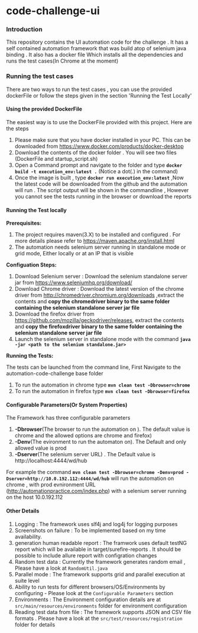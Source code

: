 # code-challenge-ui

### Introduction 
This repository contains the UI automation code for the challenge . It has a self contained automation framework that was build atop of selenium java binding . It also has a docker file Which installs all the dependencies and runs the test cases(In Chrome at the moment)
### Running the test cases 
There are two ways to run the test cases , you can use the provided dockerFile or follow the steps given in the section 'Running the Test Locally'
#### __Using the provided DockerFile__  
The easiest way is to use the DockerFile provided with this project. Here are the steps 
1. Please make sure that you have docker installed in your PC. This can be downloaded from https://www.docker.com/products/docker-desktop
2. Download the contents of the docker folder . You will see two files (DockerFile and startup_script.sh) 
3. Open a Command prompt and navigate to the folder and type __`docker build -t execution_env:latest .`__ (Notice a dot(.) in the command)
4. Once the image is built , type __`docker run execution_env:latest`__ ,Now the latest code will be downloaded from the github and the automation will run . The script output will be shown in the commandline , However you cannot see the tests running in the browser or download the reports 

#### __Running the Test locally__
__Prerequisites:__
1. The project requires maven(3.X) to be installed and configured . For more details please refer to https://maven.apache.org/install.html
2. The automation needs selenium server running in standalone mode or grid mode, Either locally or at an IP that is visible  

__Configuation Steps:__

1. Download Selenium server : Download the selenium standalone server jar from https://www.seleniumhq.org/download/
2. Download Chrome driver : Download the latest version of the chrome driver from http://chromedriver.chromium.org/downloads ,extract the contents and __copy the chromedriver binary to the same folder containing the selenium standalone server jar file__
3. Download the firefox driver from https://github.com/mozilla/geckodriver/releases, extract the contents and __copy the firefoxdriver binary to the same folder containing the selenium standalone server jar file__
4. Launch the selenium server in standalone mode with the command __`java -jar <path to the selenium standalone.jar>`__

__Running the Tests:__

The tests can be launched from the command line, First Navigate to the automation-code-challenge base folder 
1. To run the automation in chrome type __`mvn clean test -Dbrowser=chrome`__
2. To run the automation in firefox type __`mvn clean test -Dbrowser=firefox`__

#### __Configurable Parameters(Or System Properties)__
The Framework has three configurable parameters 
1. __-Dbrowser__(The browser to run the automation on ). The default value is chrome and the allowed options are chrome and firefox) 
2. __-Denv__(The evironment to run the automaton on). The Default and only allowed value is prod
3. __-Dserver__(The selenium server URL) . The Default value is http://localhost:4444/wd/hub

For example the command __`mvn clean test -Dbrowser=chrome -Denv=prod -Dserver=http://10.0.192.112:4444/wd/hub`__ will run the automation on chrome , with prod evnironment URL (http://automationpractice.com/index.php) with a selenium server running on the host 10.0.192.112

#### __Other Details__
1. Logging : The framework uses slf4j and log4j for logging purposes 
2. Screenshots on failure : To be implemented based on my time availability. 
3. generation human readable report : The framwork uses default testNG report which will be available in target/surefire-reports . It should be possible to include allure report with configration changes 
4. Random test data : Currently the framework generates random email , Please have a look at `RandomUtil.java`
5. Parallel mode : The framework supports grid and parallel execution at suite level 
6. Ability to run tests for different browsers/OS/Environments by configuring - Please look at the `Configurable Parameters` section 
7. Environments : The Environment configuration details are at `src/main/resources/environments` folder for environment configuration 
8. Reading test data from file : The framework supports JSON and CSV file formats . Please have a look at the `src/test/resources/registration` folder for details  
